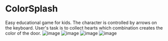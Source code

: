 # ColorSplash
Easy educational game for kids. The character is controlled by arrows on the keyboard. User's task is to collect hearts which combination creates the color of the door.
![image](https://user-images.githubusercontent.com/104318709/166309571-e4f2c80a-cf67-498e-aa21-396cf682703b.png)
![image](https://user-images.githubusercontent.com/104318709/166309638-30ba6d59-c890-425d-a33f-cebf9cc6e4b0.png)
![image](https://user-images.githubusercontent.com/104318709/166309696-97edbdb1-b7dc-4808-b7f2-6edae5d87a38.png)
![image](https://user-images.githubusercontent.com/104318709/166310040-e8367413-c70e-4634-be96-b8d4cd3a3d77.png)

